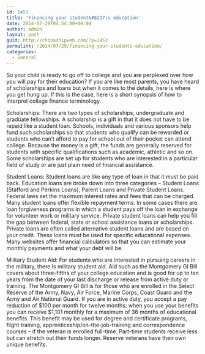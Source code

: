 ```yaml
---
id: 1453
title: 'Financing your student&#8217;s education'
date: 2014-07-29T04:54:00+00:00
author: admin
layout: post
guid: http://chinashipweb.com/?p=1453
permalink: /2014/07/29/financing-your-students-education/
categories:
  - General
---
```

So your child is ready to go off to college and you are perplexed over how you will pay for their education? If you are like most parents, you have heard of scholarships and loans but when it comes to the details, here is where you get hung up. If this is the case, here is a short synopsis of how to interpret college finance terminology.

Scholarships: There are two types of scholarships, undergraduate and graduate fellowships. A scholarship is a gift in that it does not have to be repaid like a student loan. Schools, individuals and various sponsors help fund such scholarships so that students who qualify can be rewarded or students who can’t afford to pay for school out of their pocket can attend college. Because the money is a gift, the funds are generally reserved for students with specific qualifications such as academic, athletic and so on. Some scholarships are set up for students who are interested in a particular field of study or are just plain need of financial assistance.

Student Loans: Student loans are like any type of loan in that it must be paid back. Education loans are broke down into three categories – Student Loans (Stafford and Perkins Loans), Parent Loans and Private Student Loans. Federal laws set the maximum interest rates and fees that can be charged. Many student loans offer flexible repayment terms. In some cases there are loan forgiveness programs in which a student pays off the loan in exchange for volunteer work or military service. Private student loans can help you fill the gap between federal, state or school assistance loans or scholarships. Private loans are often called alternative student loans and are based on your credit. These loans must be used for specific educational expenses. Many websites offer financial calculators so that you can estimate your monthly payments and what your debt will be.

Military Student Aid: For students who are interested in pursuing careers in the military, there is military student aid. Aid such as the Montgomery GI Bill covers about three-fifths of your college education and is good for up to ten years from the date of your last discharge or release from active duty or training. The Montgomery GI Bill is for those who are enrolled in the Select Reserve of the Army, Navy, Air Force, Marine Corps, Coast Guard and the Army and Air National Guard. If you are in active duty, you accept a pay reduction of $100 per month for twelve months; when you use your benefits you can receive $1,101 monthly for a maximum of 36 months of educational benefits. This benefit may be used for degree and certificate programs, flight training, apprenticeship/on-the-job-training and correspondence courses – if the veteran is enrolled full-time. Part-time students receive less but can stretch out their funds longer. Reserve veterans have their own unique benefits.
